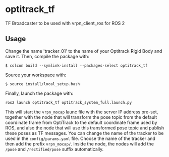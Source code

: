 # optitrack_tf
TF Broadcaster to be used with vrpn_client_ros for ROS 2

## Usage

Change the name 'tracker_01' to the name of your Optitrack Rigid Body and save it. Then, compile the package with:

```shell-session
$ colcon build --symlink-install --packages-select optitrack_tf
```

Source your workspace with:

```shell-session
$ source install/local_setup.bash
```

Finally, launch the package with:

```shell-session
ros2 launch optitrack_tf optitrack_system_full.launch.py
```

This will start the `vrpn_mocap` launc file with the server IP address pre-set, together with the node that will transform the pose topic from the default coordinate frame from OptiTrack to the default coordinate frame used by ROS, and also the node that will use this transformed pose topic and publish these poses as TF messages. You can change the name of the tracker to be used in the `config/params.yaml` file. Choose the name of the tracker and then add the prefix `vrpn_mocap/`. Inside the node, the nodes will add the `/pose` and `/rectified/pose` suffix automatically.